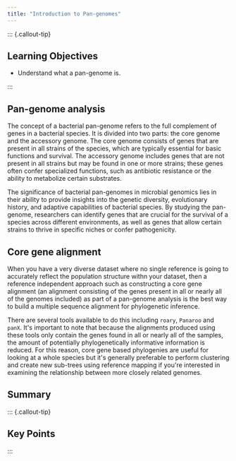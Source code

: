 ```yaml
---
title: "Introduction to Pan-genomes"
---
```


::: {.callout-tip}
## Learning Objectives

- Understand what a pan-genome is.

:::

## Pan-genome analysis

The concept of a bacterial pan-genome refers to the full complement of genes in a bacterial species. It is divided into two parts: the core genome and the accessory genome. The core genome consists of genes that are present in all strains of the species, which are typically essential for basic functions and survival. The accessory genome includes genes that are not present in all strains but may be found in one or more strains; these genes often confer specialized functions, such as antibiotic resistance or the ability to metabolize certain substrates.

The significance of bacterial pan-genomes in microbial genomics lies in their ability to provide insights into the genetic diversity, evolutionary history, and adaptive capabilities of bacterial species. By studying the pan-genome, researchers can identify genes that are crucial for the survival of a species across different environments, as well as genes that allow certain strains to thrive in specific niches or confer pathogenicity.

## Core gene alignment

When you have a very diverse dataset where no single reference is going to accurately reflect the population structure withn your dataset, then a reference independent approach such as constructing a core gene alignment (an alignment consisting of the genes present in all or nearly all of the genomes included) as part of a pan-genome analysis is the best way to build a multiple sequence alignment for phylogenetic inference.  

There are several tools available to do this including `roary`, `Panaroo` and `panX`.  It's important to note that because the alignments produced using these tools only contain the genes found in all or nearly all of the samples, the amount of potentially phylogenetically informative information is reduced.  For this reason, core gene based phylogenies are useful for looking at a whole species but it's generally preferable to perform clustering and create new sub-trees using reference mapping if you're interested in examining the relationship between more closely related genomes.



## Summary

::: {.callout-tip}
## Key Points

:::